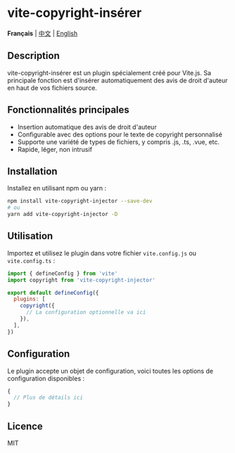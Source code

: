 # vite-copyright-insérer
**Français** | [中文](./README.zh_CN.md) | [English](./README.md)

## Description

vite-copyright-insérer est un plugin spécialement créé pour Vite.js. Sa principale fonction est d'insérer automatiquement des avis de droit d'auteur en haut de vos fichiers source.

## Fonctionnalités principales

- Insertion automatique des avis de droit d'auteur
- Configurable avec des options pour le texte de copyright personnalisé
- Supporte une variété de types de fichiers, y compris .js, .ts, .vue, etc.
- Rapide, léger, non intrusif

## Installation

Installez en utilisant npm ou yarn :

```bash
npm install vite-copyright-injector --save-dev
# ou
yarn add vite-copyright-injector -D
```

## Utilisation

Importez et utilisez le plugin dans votre fichier `vite.config.js` ou `vite.config.ts` :

```javascript
import { defineConfig } from 'vite'
import copyright from 'vite-copyright-injector'

export default defineConfig({
  plugins: [
    copyright({
      // La configuration optionnelle va ici
    }),
  ],
})
```

## Configuration

Le plugin accepte un objet de configuration, voici toutes les options de configuration disponibles :

```javascript
{
  // Plus de détails ici
}
```

## Licence

MIT
